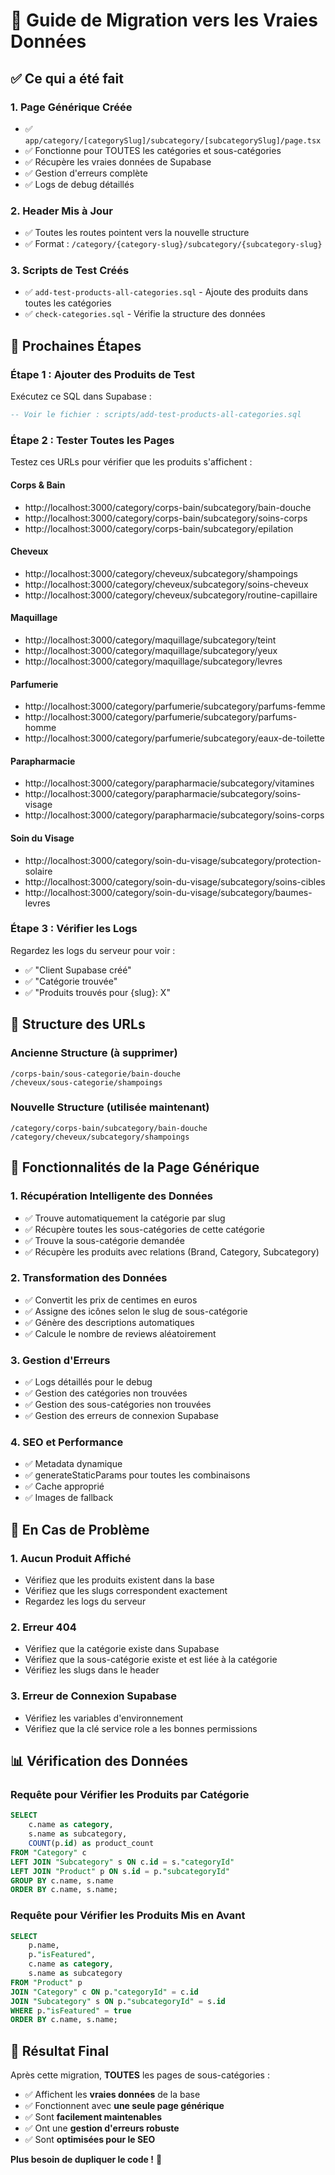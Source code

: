 # 🚀 Guide de Migration vers les Vraies Données

## ✅ **Ce qui a été fait**

### 1. **Page Générique Créée** 
- ✅ `app/category/[categorySlug]/subcategory/[subcategorySlug]/page.tsx`
- ✅ Fonctionne pour TOUTES les catégories et sous-catégories
- ✅ Récupère les vraies données de Supabase
- ✅ Gestion d'erreurs complète
- ✅ Logs de debug détaillés

### 2. **Header Mis à Jour**
- ✅ Toutes les routes pointent vers la nouvelle structure
- ✅ Format : `/category/{category-slug}/subcategory/{subcategory-slug}`

### 3. **Scripts de Test Créés**
- ✅ `add-test-products-all-categories.sql` - Ajoute des produits dans toutes les catégories
- ✅ `check-categories.sql` - Vérifie la structure des données

## 🎯 **Prochaines Étapes**

### **Étape 1 : Ajouter des Produits de Test**
Exécutez ce SQL dans Supabase :

```sql
-- Voir le fichier : scripts/add-test-products-all-categories.sql
```

### **Étape 2 : Tester Toutes les Pages**
Testez ces URLs pour vérifier que les produits s'affichent :

#### **Corps & Bain**
- http://localhost:3000/category/corps-bain/subcategory/bain-douche
- http://localhost:3000/category/corps-bain/subcategory/soins-corps
- http://localhost:3000/category/corps-bain/subcategory/epilation

#### **Cheveux**
- http://localhost:3000/category/cheveux/subcategory/shampoings
- http://localhost:3000/category/cheveux/subcategory/soins-cheveux
- http://localhost:3000/category/cheveux/subcategory/routine-capillaire

#### **Maquillage**
- http://localhost:3000/category/maquillage/subcategory/teint
- http://localhost:3000/category/maquillage/subcategory/yeux
- http://localhost:3000/category/maquillage/subcategory/levres

#### **Parfumerie**
- http://localhost:3000/category/parfumerie/subcategory/parfums-femme
- http://localhost:3000/category/parfumerie/subcategory/parfums-homme
- http://localhost:3000/category/parfumerie/subcategory/eaux-de-toilette

#### **Parapharmacie**
- http://localhost:3000/category/parapharmacie/subcategory/vitamines
- http://localhost:3000/category/parapharmacie/subcategory/soins-visage
- http://localhost:3000/category/parapharmacie/subcategory/soins-corps

#### **Soin du Visage**
- http://localhost:3000/category/soin-du-visage/subcategory/protection-solaire
- http://localhost:3000/category/soin-du-visage/subcategory/soins-cibles
- http://localhost:3000/category/soin-du-visage/subcategory/baumes-levres

### **Étape 3 : Vérifier les Logs**
Regardez les logs du serveur pour voir :
- ✅ "Client Supabase créé"
- ✅ "Catégorie trouvée"
- ✅ "Produits trouvés pour {slug}: X"

## 🔧 **Structure des URLs**

### **Ancienne Structure** (à supprimer)
```
/corps-bain/sous-categorie/bain-douche
/cheveux/sous-categorie/shampoings
```

### **Nouvelle Structure** (utilisée maintenant)
```
/category/corps-bain/subcategory/bain-douche
/category/cheveux/subcategory/shampoings
```

## 🎨 **Fonctionnalités de la Page Générique**

### **1. Récupération Intelligente des Données**
- ✅ Trouve automatiquement la catégorie par slug
- ✅ Récupère toutes les sous-catégories de cette catégorie
- ✅ Trouve la sous-catégorie demandée
- ✅ Récupère les produits avec relations (Brand, Category, Subcategory)

### **2. Transformation des Données**
- ✅ Convertit les prix de centimes en euros
- ✅ Assigne des icônes selon le slug de sous-catégorie
- ✅ Génère des descriptions automatiques
- ✅ Calcule le nombre de reviews aléatoirement

### **3. Gestion d'Erreurs**
- ✅ Logs détaillés pour le debug
- ✅ Gestion des catégories non trouvées
- ✅ Gestion des sous-catégories non trouvées
- ✅ Gestion des erreurs de connexion Supabase

### **4. SEO et Performance**
- ✅ Metadata dynamique
- ✅ generateStaticParams pour toutes les combinaisons
- ✅ Cache approprié
- ✅ Images de fallback

## 🚨 **En Cas de Problème**

### **1. Aucun Produit Affiché**
- Vérifiez que les produits existent dans la base
- Vérifiez que les slugs correspondent exactement
- Regardez les logs du serveur

### **2. Erreur 404**
- Vérifiez que la catégorie existe dans Supabase
- Vérifiez que la sous-catégorie existe et est liée à la catégorie
- Vérifiez les slugs dans le header

### **3. Erreur de Connexion Supabase**
- Vérifiez les variables d'environnement
- Vérifiez que la clé service role a les bonnes permissions

## 📊 **Vérification des Données**

### **Requête pour Vérifier les Produits par Catégorie**
```sql
SELECT 
    c.name as category,
    s.name as subcategory,
    COUNT(p.id) as product_count
FROM "Category" c
LEFT JOIN "Subcategory" s ON c.id = s."categoryId"
LEFT JOIN "Product" p ON s.id = p."subcategoryId"
GROUP BY c.name, s.name
ORDER BY c.name, s.name;
```

### **Requête pour Vérifier les Produits Mis en Avant**
```sql
SELECT 
    p.name,
    p."isFeatured",
    c.name as category,
    s.name as subcategory
FROM "Product" p
JOIN "Category" c ON p."categoryId" = c.id
JOIN "Subcategory" s ON p."subcategoryId" = s.id
WHERE p."isFeatured" = true
ORDER BY c.name, s.name;
```

## 🎉 **Résultat Final**

Après cette migration, **TOUTES** les pages de sous-catégories :
- ✅ Affichent les **vraies données** de la base
- ✅ Fonctionnent avec **une seule page générique**
- ✅ Sont **facilement maintenables**
- ✅ Ont une **gestion d'erreurs robuste**
- ✅ Sont **optimisées pour le SEO**

**Plus besoin de dupliquer le code !** 🚀
